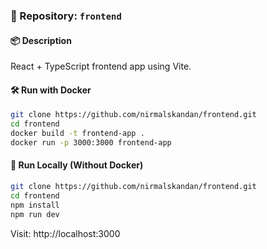 ### 🧩 Repository: `frontend`

#### 📦 Description
React + TypeScript frontend app using Vite.

#### 🛠️ Run with Docker
```bash
git clone https://github.com/nirmalskandan/frontend.git
cd frontend
docker build -t frontend-app .
docker run -p 3000:3000 frontend-app
```

#### 🚀 Run Locally (Without Docker)
```bash
git clone https://github.com/nirmalskandan/frontend.git
cd frontend
npm install
npm run dev
```
Visit: http://localhost:3000